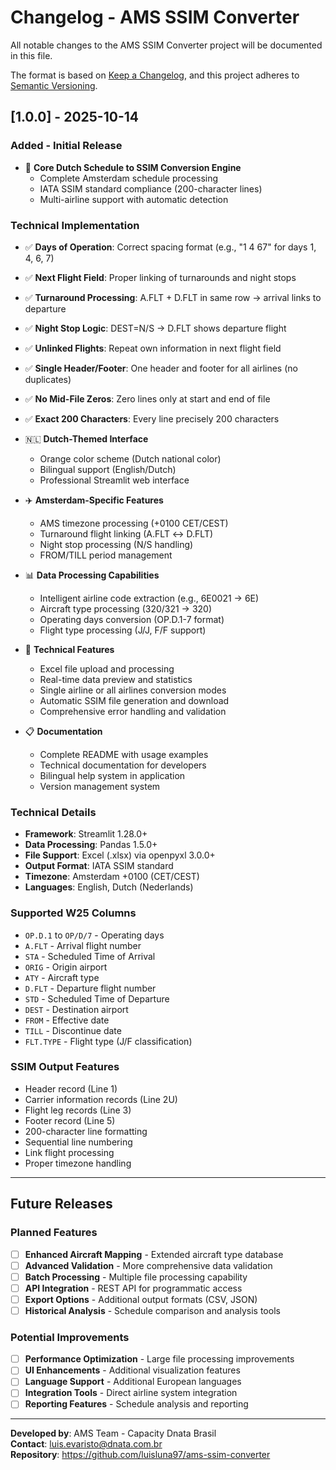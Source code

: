 # Changelog - AMS SSIM Converter

All notable changes to the AMS SSIM Converter project will be documented in this file.

The format is based on [Keep a Changelog](https://keepachangelog.com/en/1.0.0/),
and this project adheres to [Semantic Versioning](https://semver.org/spec/v2.0.0.html).

## [1.0.0] - 2025-10-14

### Added - Initial Release
- 🚀 **Core Dutch Schedule to SSIM Conversion Engine**
  - Complete Amsterdam schedule processing
  - IATA SSIM standard compliance (200-character lines)
  - Multi-airline support with automatic detection
  
### Technical Implementation
- ✅ **Days of Operation**: Correct spacing format (e.g., "1  4 67" for days 1, 4, 6, 7)
- ✅ **Next Flight Field**: Proper linking of turnarounds and night stops
- ✅ **Turnaround Processing**: A.FLT + D.FLT in same row → arrival links to departure
- ✅ **Night Stop Logic**: DEST=N/S → D.FLT shows departure flight
- ✅ **Unlinked Flights**: Repeat own information in next flight field
- ✅ **Single Header/Footer**: One header and footer for all airlines (no duplicates)
- ✅ **No Mid-File Zeros**: Zero lines only at start and end of file
- ✅ **Exact 200 Characters**: Every line precisely 200 characters
  
- 🇳🇱 **Dutch-Themed Interface**
  - Orange color scheme (Dutch national color)
  - Bilingual support (English/Dutch)
  - Professional Streamlit web interface
  
- ✈️ **Amsterdam-Specific Features**
  - AMS timezone processing (+0100 CET/CEST)
  - Turnaround flight linking (A.FLT ↔ D.FLT)
  - Night stop processing (N/S handling)
  - FROM/TILL period management
  
- 📊 **Data Processing Capabilities**
  - Intelligent airline code extraction (e.g., 6E0021 → 6E)
  - Aircraft type processing (320/321 → 320)
  - Operating days conversion (OP.D.1-7 format)
  - Flight type processing (J/J, F/F support)
  
- 🔧 **Technical Features**
  - Excel file upload and processing
  - Real-time data preview and statistics
  - Single airline or all airlines conversion modes
  - Automatic SSIM file generation and download
  - Comprehensive error handling and validation
  
- 📋 **Documentation**
  - Complete README with usage examples
  - Technical documentation for developers
  - Bilingual help system in application
  - Version management system

### Technical Details
- **Framework**: Streamlit 1.28.0+
- **Data Processing**: Pandas 1.5.0+
- **File Support**: Excel (.xlsx) via openpyxl 3.0.0+
- **Output Format**: IATA SSIM standard
- **Timezone**: Amsterdam +0100 (CET/CEST)
- **Languages**: English, Dutch (Nederlands)

### Supported W25 Columns
- `OP.D.1` to `OP/D/7` - Operating days
- `A.FLT` - Arrival flight number
- `STA` - Scheduled Time of Arrival
- `ORIG` - Origin airport
- `ATY` - Aircraft type
- `D.FLT` - Departure flight number  
- `STD` - Scheduled Time of Departure
- `DEST` - Destination airport
- `FROM` - Effective date
- `TILL` - Discontinue date
- `FLT.TYPE` - Flight type (J/F classification)

### SSIM Output Features
- Header record (Line 1)
- Carrier information records (Line 2U)
- Flight leg records (Line 3)
- Footer record (Line 5)
- 200-character line formatting
- Sequential line numbering
- Link flight processing
- Proper timezone handling

---

## Future Releases

### Planned Features
- [ ] **Enhanced Aircraft Mapping** - Extended aircraft type database
- [ ] **Advanced Validation** - More comprehensive data validation
- [ ] **Batch Processing** - Multiple file processing capability
- [ ] **API Integration** - REST API for programmatic access
- [ ] **Export Options** - Additional output formats (CSV, JSON)
- [ ] **Historical Analysis** - Schedule comparison and analysis tools

### Potential Improvements
- [ ] **Performance Optimization** - Large file processing improvements
- [ ] **UI Enhancements** - Additional visualization features
- [ ] **Language Support** - Additional European languages
- [ ] **Integration Tools** - Direct airline system integration
- [ ] **Reporting Features** - Schedule analysis and reporting

---

**Developed by**: AMS Team - Capacity Dnata Brasil  
**Contact**: luis.evaristo@dnata.com.br  
**Repository**: https://github.com/luisluna97/ams-ssim-converter
